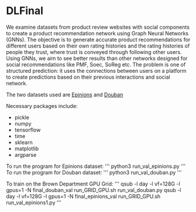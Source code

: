 # DLFinal

We examine datasets from product review websites  with social components to create a product recommendation network using Graph Neural Networks (GNNs). The objective is to generate accurate product recommendations for different users based on their own rating histories and the rating histories of people they trust, where trust is conveyed through following other users. Using GNNs, we aim to see better results than other networks designed for social recommendations like PMF, Soec, SoReg etc. The problem is one of structured prediction: it uses the connections between users on a platform to create predictions based on their previous interactions and social network.

The two datasets used are [Epinions](https://snap.stanford.edu/data/soc-Epinions1.html) and [Douban](https://www.kaggle.com/datasets/fengzhujoey/douban-datasetratingreviewside-information)

Necessary packages include:
  - pickle
  - numpy
  - tensorflow
  - time
  - sklearn
  - matplotlib
  - argparse

To run the program for Epinions dataset:
'''
python3 run_val_epinions.py
'''
To run the program for Douban dataset:
'''
python3 run_val_douban.py
'''

To train on the Brown Department GPU Grid:
'''
qsub -l day -l vf=128G -l gpus=1 -N final_douban_val run_GRID_GPU.sh run_val_douban.py
qsub -l day -l vf=128G -l gpus=1 -N final_epinions_val run_GRID_GPU.sh run_val_epinions1.py
'''
